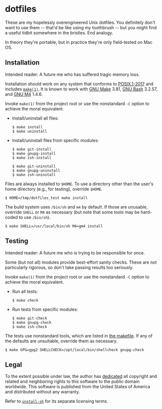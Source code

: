 <!--
    .github/README.md
    -----------------

    SPDX-License-Identifier: CC0-1.0

    Written by Lawrence Velazquez <vq@larryv.me> in:
      - 2018, 2021-2023 (as README.markdown)
      - 2023 (as README.md)

    To the extent possible under law, the author has dedicated all
    copyright and related and neighboring rights to this software to the
    public domain worldwide.  This software is distributed without any
    warranty.

    You should have received a copy of the CC0 Public Domain Dedication
    along with this software.  If not, see
    <https://creativecommons.org/publicdomain/zero/1.0/>.
-->


# dotfiles #

These are my hopelessly overengineered Unix dotfiles.  You definitely
don't want to use them -- that'd be like using my toothbrush -- but you
might find a useful tidbit somewhere in the bristles.  End analogy.

In theory they're portable, but in practice they're only field-tested on
Mac OS.


## Installation ##

Intended reader: A future me who has suffered tragic memory loss.

Installation should work on any system that conforms to
[POSIX.1-2017][POSIX] and includes [`make(1)`][MAKE].  It is known to
work with [GNU Make][GMAKE] 3.81, [GNU Bash][BASH] 3.2.57, and
[GNU M4][GM4] 1.4.6.

  [POSIX]: https://pubs.opengroup.org/onlinepubs/9699919799/
  [MAKE]: https://pubs.opengroup.org/onlinepubs/9699919799/utilities/make.html "POSIX.1-2017 - XCU Chapter 4 (Utilities - make)"
  [GMAKE]: https://www.gnu.org/software/make/
  [BASH]: https://www.gnu.org/software/bash/
  [GM4]: https://www.gnu.org/software/m4/

Invoke `make(1)` from the project root or use the nonstandard `-C`
option to achieve the moral equivalent.

-   Install/uninstall all files:

        $ make install
        $ make uninstall

-   Install/uninstall files from specific modules:

        $ make git-install
        $ make gnupg-install
        $ make zsh-install

        $ make git-uninstall
        $ make gnupg-uninstall
        $ make zsh-uninstall

Files are always installed to `$HOME`.  To use a directory other than
the user's home directory (e.g., for testing), override `$HOME`.

    $ HOME=/tmp/dotfiles_test make install

The build system uses `/bin/sh` and `m4` by default.  If those are
unusable, override `SHELL` or `M4` as necessary (but note that some
tools may be hard-coded to use `/bin/sh`).

    $ make SHELL=/usr/local/bin/sh M4=gm4 install


## Testing ##

Intended reader: A future me who is trying to be responsible for once.

Some (but not all) modules provide best-effort sanity checks.  These are
not particularly rigorous, so don't take passing results too seriously.

Invoke `make(1)` from the project root or use the nonstandard `-C`
option to achieve the moral equivalent.

-   Run all tests:

        $ make check

-   Run tests from specific modules:

        $ make git-check
        $ make gnupg-check
        $ make zsh-check

The tests use nonstandard tools, which are listed in
[the makefile][MAKEFILE].  If any of the defaults are unsuitable,
override them as necessary.

  [MAKEFILE]: ../Makefile

    $ make GPG=gpg2 SHELLCHECK=/opt/local/bin/shellcheck gnupg-check


## Legal ##

To the extent possible under law, the author has [dedicated][CC0] all
copyright and related and neighboring rights to this software to the
public domain worldwide.  This software is published from the United
States of America and distributed without any warranty.

Refer to [`install-sh`][INSTALL-SH] for its separate licensing terms.

  [CC0]: ../COPYING.txt "CC0 1.0 Universal Public Domain Dedication"
  [INSTALL-SH]: ../install-sh
